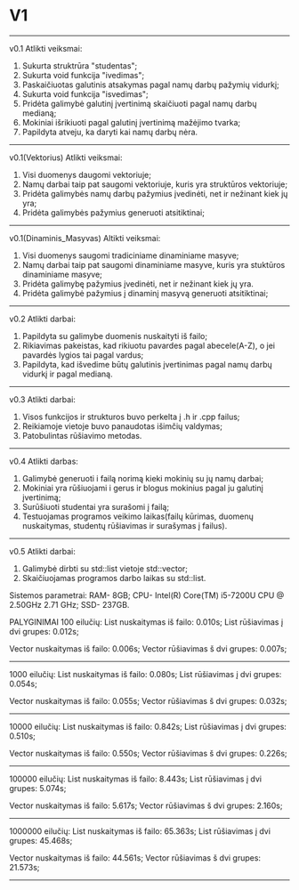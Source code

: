 # V1
--------------
v0.1 Atlikti veiksmai:

1. Sukurta struktrūra "studentas";
2. Sukurta void funkcija "ivedimas";
3. Paskaičiuotas galutinis atsakymas pagal namų darbų pažymių vidurkį;
4. Sukurta void funkcija "isvedimas";
5. Pridėta galimybė galutinį įvertinimą skaičiuoti pagal namų darbų medianą;
6. Mokiniai išrikiuoti pagal galutinį įvertinimą mažėjimo tvarka;
7. Papildyta atveju, ka daryti kai namų darbų nėra.
----------------------------------
v0.1(Vektorius) Atlikti veiksmai:

1. Visi duomenys daugomi vektoriuje;
2. Namų darbai taip pat saugomi vektoriuje, kuris yra struktūros vektoriuje;
3. Pridėta galimybės namų darbų pažymius įvedinėti, net ir nežinant kiek jų yra;
4. Pridėta galimybės pažymius generuoti atsitiktinai;
------------------
v0.1(Dinaminis_Masyvas) Altikti veiksmai:

1. Visi duomenys saugomi tradiciniame dinaminiame masyve;
2. Namų darbai taip pat saugomi dinaminiame masyve, kuris yra stuktūros dinaminiame masyve;
3. Pridėta galimybę pažymius įvedinėti, net ir nežinant kiek jų yra.
4. Pridėta galimybė pažymius į dinaminį masyvą generuoti atsitiktinai;
------------------------
v0.2 Atlikti darbai:

1. Papildyta su galimybe duomenis nuskaityti iš failo;
2. Rikiavimas pakeistas, kad rikiuotu pavardes pagal abecele(A-Z), o jei pavardės lygios tai pagal vardus;
3. Papildyta, kad išvedime būtų galutinis įvertinimas pagal namų darbų vidurkį ir pagal medianą.
-------------------------
v0.3 Atlikti darbai:
1. Visos funkcijos ir strukturos buvo perkelta į .h ir .cpp failus;
2. Reikiamoje vietoje buvo panaudotas išimčių valdymas;
3. Patobulintas rūšiavimo metodas.
-----------------------
v0.4 Atlikti darbas:
1. Galimybė generuoti i failą norimą kieki mokinių su jų namų darbai;
2. Mokiniai yra rūšiuojami i gerus ir blogus mokinius pagal ju galutinį įvertinimą;
3. Surūšiuoti studentai yra surašomi į failą;
4. Testuojamas programos veikimo laikas(failų kūrimas, duomenų nuskaitymas, studentų rūšiavimas ir surašymas į failus).
------------------------
v0.5 Atlikti darbai:
1. Galimybė dirbti su std::list vietoje std::vector;
2. Skaičiuojamas programos darbo laikas su std::list.

Sistemos parametrai:
RAM- 8GB;
CPU- Intel(R) Core(TM) i5-7200U CPU @ 2.50GHz   2.71 GHz;
SSD- 237GB.

PALYGINIMAI
100 eilučių:
List nuskaitymas iš failo:      0.010s;
List rūšiavimas į dvi grupes:   0.012s;

Vector nuskaitymas iš failo:    0.006s;
Vector rūšiavimas š dvi grupes: 0.007s;

*****************
1000 eilučių:
List nuskaitymas iš failo:      0.080s;
List rūšiavimas į dvi grupes:   0.054s;

Vector nuskaitymas iš failo:    0.055s;
Vector rūšiavimas š dvi grupes: 0.032s;

*****************
10000 eilučių:
List nuskaitymas iš failo:      0.842s;
List rūšiavimas į dvi grupes:   0.510s;

Vector nuskaitymas iš failo:    0.550s;
Vector rūšiavimas š dvi grupes: 0.226s;

*****************
100000 eilučių:
List nuskaitymas iš failo:      8.443s;
List rūšiavimas į dvi grupes:   5.074s;

Vector nuskaitymas iš failo:    5.617s;
Vector rūšiavimas š dvi grupes: 2.160s;

*****************
1000000 eilučių:
List nuskaitymas iš failo:      65.363s;
List rūšiavimas į dvi grupes:   45.468s;

Vector nuskaitymas iš failo:    44.561s;
Vector rūšiavimas š dvi grupes: 21.573s;

*****************
